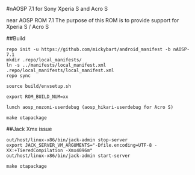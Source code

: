 
#nAOSP 7.1 for Sony Xperia S and Acro S

near AOSP ROM 7.1
The purpose of this ROM is to provide support for Xperia S / Acro S

##Build

```
repo init -u https://github.com/mickybart/android_manifest -b nAOSP-7.1
mkdir .repo/local_manifests/
ln -s ../manifests/local_manifest.xml .repo/local_manifests/local_manifest.xml
repo sync

source build/envsetup.sh

export ROM_BUILD_NUM=xx

lunch aosp_nozomi-userdebug (aosp_hikari-userdebug for Acro S)

make otapackage
```

##Jack Xmx issue

```
out/host/linux-x86/bin/jack-admin stop-server
export JACK_SERVER_VM_ARGUMENTS="-Dfile.encoding=UTF-8 -XX:+TieredCompilation -Xmx4096m"
out/host/linux-x86/bin/jack-admin start-server

make otapackage
```

